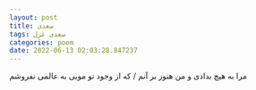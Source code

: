 ```yaml
---
layout: post
title: سعدی
tags: سعدی غزل
categories: poem
date: 2022-06-13 02:03:28.847237
---
```


مرا به هیچ بدادی و من هنوز بر آنم / که از وجود تو مویی به عالمی نفروشم